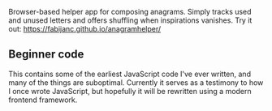 Browser-based helper app for composing anagrams. Simply tracks used and unused letters and offers shuffling when inspirations vanishes.
Try it out: https://fabijanc.github.io/anagramhelper/

## Beginner code

This contains some of the earliest JavaScript code I've ever written, and many of the things are suboptimal. Currently it serves as a testimony to how I once wrote JavaScript, but hopefully it will be rewritten using a modern frontend framework.
